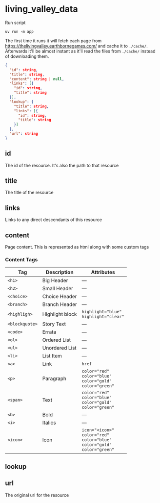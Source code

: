# living_valley_data

Run script
```
uv run -m app
```

The first time it runs it will fetch each page from https://thelivingvalley.earthbornegames.com/ and cache it to `./cache/`.
Afterwards it'll be almost instant as it'll read the files from `./cache/` instead of downloading them.

```json
{
  "id": string,
  "title": string,
  "content": string | null,
  "links": [{
    "id": string,
    "title": string
  }],
  "lookup": {
    "title": string,
    "links": [{
      "id": string,
      "title": string
    }]
  },
  "url": string
}
```

## id
The id of the resource. It's also the path to that resource

## title

The title of the resource

## links

Links to any direct descendants of this resource

## content

Page content. This is represented as html along with some custom tags

### Content Tags
| Tag            | Description     | Attributes                                                                    |
| -------------- | --------------- | ----------------------------------------------------------------------------- |
| `<h1>`         | Big Header      | —                                                                             |
| `<h2>`         | Small Header    | —                                                                             |
| `<choice>`     | Choice Header   | —                                                                             |
| `<branch>`     | Branch Header   | —                                                                             |
| `<highligh>`   | Highlight block | `highlight="blue"`<br>`highlight="clear"`                                     |
| `<blockquote>` | Story Text      | —                                                                             |
| `<code>`       | Errata          | —                                                                             |
| `<ol>`         | Ordered List    | —                                                                             |
| `<ul>`         | Unordered List  | —                                                                             |
| `<li>`         | List Item       | —                                                                             |
| `<a>`          | Link            | `href`                                                                        |
| `<p>`          | Paragraph       | `color="red"`<br>`color="blue"`<br>`color="gold"`<br>`color="green"`              |
| `<span>`       | Text            | `color="red"`<br>`color="blue"`<br>`color="gold"`<br>`color="green"`              |
| `<b>`          | Bold            | —                                                                             |
| `<i>`          | Italics         | —                                                                             |
| `<icon>`       | Icon            | `icon="<icon>"`<br>`color="red"`<br>`color="blue"`<br>`color="gold"`<br>`color="green"` |

## lookup

## url
The original url for the resource
